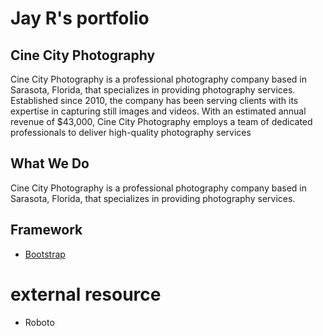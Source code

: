 # Jay R's portfolio

## Cine City Photography
Cine City Photography is a professional photography company based in Sarasota, Florida, that specializes in providing photography services. Established since 2010, the company has been serving clients with its expertise in capturing still images and videos. With an estimated annual revenue of $43,000, Cine City Photography employs a team of dedicated professionals to deliver high-quality photography services
## What We Do
Cine City Photography is a professional photography company based in Sarasota, Florida, that specializes in providing photography services. 
## Framework
- [Bootstrap](https://www.jrphotographycanada.com/)
# external resource
- Roboto